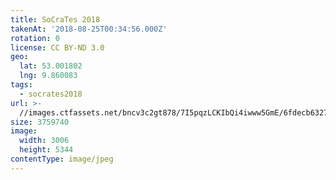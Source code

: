 ```yaml
---
title: SoCraTes 2018
takenAt: '2018-08-25T00:34:56.000Z'
rotation: 0
license: CC BY-ND 3.0
geo:
  lat: 53.001802
  lng: 9.860083
tags:
  - socrates2018
url: >-
  //images.ctfassets.net/bncv3c2gt878/7I5pqzLCKIbQi4iwww5GmE/6fdecb632713c7b189d09c8290b9cdb7/socrates-2018_42595119920_o
size: 3759740
image:
  width: 3006
  height: 5344
contentType: image/jpeg
---
```


